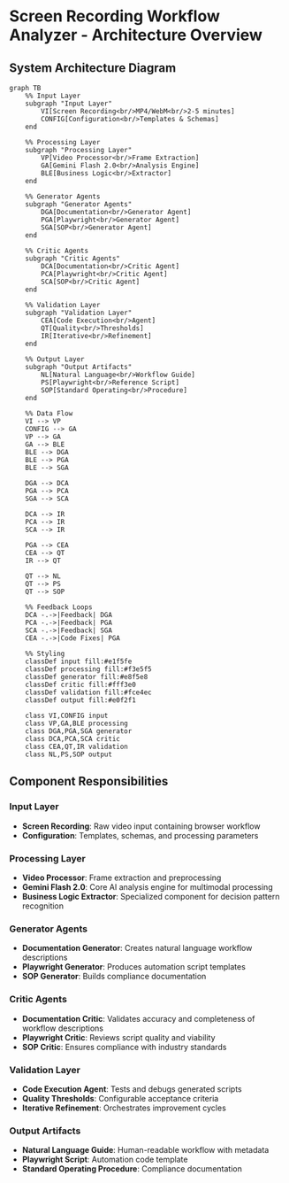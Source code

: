# Screen Recording Workflow Analyzer - Architecture Overview

## System Architecture Diagram

```mermaid
graph TB
    %% Input Layer
    subgraph "Input Layer"
        VI[Screen Recording<br/>MP4/WebM<br/>2-5 minutes]
        CONFIG[Configuration<br/>Templates & Schemas]
    end

    %% Processing Layer
    subgraph "Processing Layer"
        VP[Video Processor<br/>Frame Extraction]
        GA[Gemini Flash 2.0<br/>Analysis Engine]
        BLE[Business Logic<br/>Extractor]
    end

    %% Generator Agents
    subgraph "Generator Agents"
        DGA[Documentation<br/>Generator Agent]
        PGA[Playwright<br/>Generator Agent]
        SGA[SOP<br/>Generator Agent]
    end

    %% Critic Agents
    subgraph "Critic Agents"
        DCA[Documentation<br/>Critic Agent]
        PCA[Playwright<br/>Critic Agent]
        SCA[SOP<br/>Critic Agent]
    end

    %% Validation Layer
    subgraph "Validation Layer"
        CEA[Code Execution<br/>Agent]
        QT[Quality<br/>Thresholds]
        IR[Iterative<br/>Refinement]
    end

    %% Output Layer
    subgraph "Output Artifacts"
        NL[Natural Language<br/>Workflow Guide]
        PS[Playwright<br/>Reference Script]
        SOP[Standard Operating<br/>Procedure]
    end

    %% Data Flow
    VI --> VP
    CONFIG --> GA
    VP --> GA
    GA --> BLE
    BLE --> DGA
    BLE --> PGA
    BLE --> SGA

    DGA --> DCA
    PGA --> PCA
    SGA --> SCA

    DCA --> IR
    PCA --> IR
    SCA --> IR

    PGA --> CEA
    CEA --> QT
    IR --> QT

    QT --> NL
    QT --> PS
    QT --> SOP

    %% Feedback Loops
    DCA -.->|Feedback| DGA
    PCA -.->|Feedback| PGA
    SCA -.->|Feedback| SGA
    CEA -.->|Code Fixes| PGA

    %% Styling
    classDef input fill:#e1f5fe
    classDef processing fill:#f3e5f5
    classDef generator fill:#e8f5e8
    classDef critic fill:#fff3e0
    classDef validation fill:#fce4ec
    classDef output fill:#e0f2f1

    class VI,CONFIG input
    class VP,GA,BLE processing
    class DGA,PGA,SGA generator
    class DCA,PCA,SCA critic
    class CEA,QT,IR validation
    class NL,PS,SOP output
```

## Component Responsibilities

### Input Layer
- **Screen Recording**: Raw video input containing browser workflow
- **Configuration**: Templates, schemas, and processing parameters

### Processing Layer
- **Video Processor**: Frame extraction and preprocessing
- **Gemini Flash 2.0**: Core AI analysis engine for multimodal processing
- **Business Logic Extractor**: Specialized component for decision pattern recognition

### Generator Agents
- **Documentation Generator**: Creates natural language workflow descriptions
- **Playwright Generator**: Produces automation script templates
- **SOP Generator**: Builds compliance documentation

### Critic Agents
- **Documentation Critic**: Validates accuracy and completeness of workflow descriptions
- **Playwright Critic**: Reviews script quality and viability
- **SOP Critic**: Ensures compliance with industry standards

### Validation Layer
- **Code Execution Agent**: Tests and debugs generated scripts
- **Quality Thresholds**: Configurable acceptance criteria
- **Iterative Refinement**: Orchestrates improvement cycles

### Output Artifacts
- **Natural Language Guide**: Human-readable workflow with metadata
- **Playwright Script**: Automation code template
- **Standard Operating Procedure**: Compliance documentation